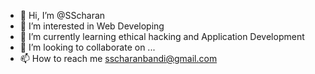 - 👋 Hi, I’m @SScharan
- 👀 I’m interested in Web Developing
- 🌱 I’m currently learning ethical hacking and Application Development
- 💞️ I’m looking to collaborate on ...
- 📫 How to reach me sscharanbandi@gmail.com

<!---
SScharan/SScharan is a ✨ special ✨ repository because its `README.md` (this file) appears on your GitHub profile.
You can click the Preview link to take a look at your changes.
--->
